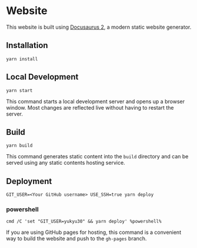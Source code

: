 # Website

This website is built using [Docusaurus 2](https://docusaurus.io/), a modern static website generator.

## Installation

```console
yarn install
```

## Local Development

```console
yarn start
```

This command starts a local development server and opens up a browser window. Most changes are reflected live without having to restart the server.

## Build

```console
yarn build
```

This command generates static content into the `build` directory and can be served using any static contents hosting service.

## Deployment

```console
GIT_USER=<Your GitHub username> USE_SSH=true yarn deploy
```
### powershell
```console
cmd /C 'set "GIT_USER=yukyu30" && yarn deploy' %powershell%
```

If you are using GitHub pages for hosting, this command is a convenient way to build the website and push to the `gh-pages` branch.
